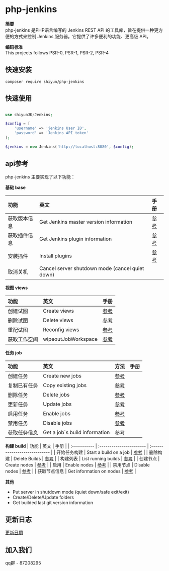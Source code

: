 # php-jenkins

**简要**  
php-jenkins 是PHP语言编写的 Jenkins REST API 的工具库，旨在提供一种更方便的方式来控制 Jenkins 服务器。它提供了许多便利的功能、更高级 API。  

**编码标准**  
This projects follows PSR-0, PSR-1, PSR-2, PSR-4


## 快速安装

```
composer require shiyun/php-jenkins
```

## 快速使用

```php

use shiyunJK/Jenkins;

$config = [
    'username' => 'jenkins User ID', 
    'password' => 'Jenkins API token'
];

$jenkins = new Jenkins('http://localhost:8080', $config);
```

## api参考

php-jenkins 主要实现了以下功能：

**基础 base**

| 功能         | 英文                                            | 手册                         |
| :----------- | :---------------------------------------------- | :--------------------------- |
| 获取版本信息 | Get Jenkins master version information          | [参考](./docs/base/index.md) |
| 获取插件信息 | Get Jenkins plugin information                  | [参考](./docs/base/index.md) |
| 安装插件     | Install plugins                                 | [参考](./docs/base/index.md) |
| 取消关机     | Cancel server shutdown mode (cancel quiet down) |                              |


**视图 views**

| 功能         | 英文                | 手册                         |
| :----------- | :------------------ | :--------------------------- |
| 创建试图     | Create views        | [参考](./docs/view/index.md) |
| 删除试图     | Delete views        | [参考](./docs/view/index.md) |
| 重配试图     | Reconfig views      | [参考](./docs/view/index.md) |
| 获取工作空间 | wipeoutJobWorkspace | [参考](./docs/job/index.md)  |


**任务 job**

| 功能         | 英文                          | 方法                        | 手册 |
| :----------- | :---------------------------- | :-------------------------- | :--- |
| 创建任务     | Create new jobs               | [参考](./docs/job/index.md) |
| 复制已有任务 | Copy existing jobs            | [参考](./docs/job/index.md) |
| 删除任务     | Delete jobs                   | [参考](./docs/job/index.md) |
| 更新任务     | Update jobs                   | [参考](./docs/job/index.md) |
| 启用任务     | Enable jobs                   | [参考](./docs/job/index.md) |
| 禁用任务     | Disable jobs                  | [参考](./docs/job/index.md) |
| 获取任务信息 | Get a job`s build information | [参考](./docs/job/index.md) |

**构建 build**
| 功能         | 英文                     | 手册                          |
| :----------- | :----------------------- | :---------------------------- |
| 开始任务构建 | Start a build on a job   | [参考](./docs/build/index.md) |
| 删除构建     | Delete Builds            | [参考](./docs/build/index.md) |
| 构建列表     | List running builds      | [参考](./docs/build/index.md) |
| 创建节点     | Create nodes             | [参考](./docs/build/index.md) |
| 启用         | Enable nodes             | [参考](./docs/build/index.md) |
| 禁用节点     | Disable nodes            | [参考](./docs/build/index.md) |
| 获取节点信息 | Get information on nodes | [参考](./docs/build/index.md) |


**其他**
- Put server in shutdown mode (quiet down/safe exit/exit) 
- Create/Delete/Update folders
- Get builded last git version information

## 更新日志

[更新日期](./docs/changelog.md) 


## 加入我们

qq群 - 87208295